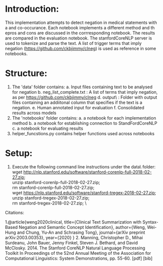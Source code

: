 # Introduction:

This implementation attempts to detect negation in medical statements with a <drug> and <treatment> co-occurance. 
Each notebook implements a different method and th epros and cons are discussed in the corrresponding notebook. The results are compared in the evaluation notebook.
The stanfordCoreNLP server is used to tokenize and parse the text. A list of trigger terms that imply negation (https://github.com/ckbjimmy/clneg) is used as reference in some notebooks.

# Structure:

1. The 'data' folder contains:
	a. Input files containing text to be analysed for negation
	b. neg_list_complete.txt : A list of terms that imply negation, as per https://github.com/ckbjimmy/clneg
	d. output\ : Folder with output files containing an addiitonal column that specifies if the text is a negation.
	e. Human annotated input for evaluation
	f. Consolidated results across models
2. The 'notebooks' folder contains:
	a. a notebook for each implementation method
	b. a notebook for establishing connection to StandFordCoreNLP
	c. a notebook for evaluating results
3. helper_funcstions.py contains helper functions used across notebooks

# Setup:

1. Execute the following command line instructions under the data\ folder:
	wget http://nlp.stanford.edu/software/stanford-corenlp-full-2018-02-27.zip; \
	unzip stanford-corenlp-full-2018-02-27.zip; \
	rm stanford-corenlp-full-2018-02-27.zip; \
	wget https://nlp.stanford.edu/software/stanford-tregex-2018-02-27.zip; \
	unzip stanford-tregex-2018-02-27.zip; \
	rm stanford-tregex-2018-02-27.zip; \

Citations:

1.@article{weng2020clinical,
  title={Clinical Text Summarization with Syntax-Based Negation and Semantic Concept Identification},
  author={Weng, Wei-Hung and Chung, Yu-An and Schrasing Tong},
  journal={arXiv preprint arXiv:2003.00353},
  year={2020}
}
2. Manning, Christopher D., Mihai Surdeanu, John Bauer, Jenny Finkel, Steven J. Bethard, and David McClosky. 2014. 
   The Stanford CoreNLP Natural Language Processing Toolkit In Proceedings of the 52nd Annual Meeting of the Association for Computational Linguistics: System Demonstrations, pp. 55-60. [pdf] [bib]